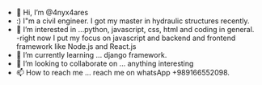 - 👋 Hi, I’m @4nyx4ares
- :) I"m a civil engineer. I got my master in hydraulic structures recently.
- 👀 I’m interested in ...python, javascript, css, html and coding in general.
-right now I put my focus on javascript and backend and frontend framework like Node.js and React.js
- 🌱 I’m currently learning ... django framework.
- 💞️ I’m looking to collaborate on ... anything interesting
- 📫 How to reach me ... reach me on whatsApp +989166552098.

<!---
4nyx4ares/4nyx4ares is a ✨ special ✨ repository because its `README.md` (this file) appears on your GitHub profile.
You can click the Preview link to take a look at your changes.
--->
